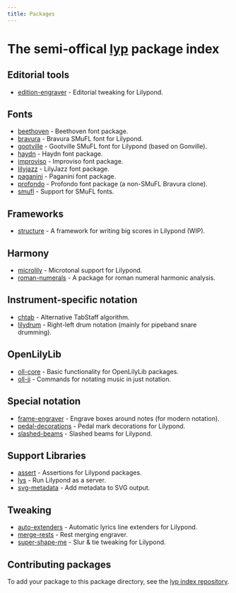 ```yaml
---
title: Packages
---
```

# The semi-offical [lyp](https://github.com/noteflakes/lyp#readme) package index

## Editorial tools

* [edition-engraver](https://github.com/lyp-packages/edition-engraver) - Editorial tweaking for Lilypond.

## Fonts

* [beethoven](https://github.com/lyp-packages/beethoven) - Beethoven font package.
* [bravura](https://github.com/lyp-packages/bravura) - Bravura SMuFL font for Lilypond.
* [gootville](https://github.com/lyp-packages/gootville) - Gootville SMuFL font for Lilypond (based on Gonville).
* [haydn](https://github.com/lyp-packages/haydn) - Haydn font package.
* [improviso](https://github.com/lyp-packages/improviso) - Improviso font package.
* [lilyjazz](https://github.com/lyp-packages/lilyjazz) - LilyJazz font package.
* [paganini](https://github.com/lyp-packages/paganini) - Paganini font package.
* [profondo](https://github.com/lyp-packages/profondo) - Profondo font package (a non-SMuFL Bravura clone).
* [smufl](https://github.com/lyp-packages/smufl) - Support for SMuFL fonts.

## Frameworks

* [structure](https://github.com/lyp-packages/structure) - A framework for writing big scores in Lilypond (WIP).

## Harmony

* [microlily](https://github.com/lyp-packages/microlily) - Microtonal support for Lilypond.
* [roman-numerals](https://github.com/lyp-packages/roman-numerals) - A package for roman numeral harmonic analysis.

## Instrument-specific notation

* [chtab](https://github.com/lyp-packages/chtab) - Alternative TabStaff algorithm.
* [lilydrum](https://github.com/lyp-packages/lilydrum) - Right-left drum notation (mainly for pipeband snare drumming).

## OpenLilyLib

* [oll-core](https://github.com/lyp-packages/oll-core) - Basic functionality for OpenLilyLib packages.
* [oll-ji](https://github.com/lyp-packages/oll-ji) - Commands for notating music in just notation.

## Special notation

* [frame-engraver](https://github.com/lyp-packages/frame-engraver) - Engrave boxes around notes (for modern notation).
* [pedal-decorations](https://github.com/lyp-packages/pedal-decorations) - Pedal mark decorations for Lilypond.
* [slashed-beams](https://github.com/lyp-packages/slashed-beams) - Slashed beams for Lilypond.

## Support Libraries

* [assert](https://github.com/lyp-packages/assert) - Assertions for Lilypond packages.
* [lys](https://github.com/lyp-packages/lys) - Run Lilypond as a server.
* [svg-metadata](https://github.com/lyp-packages/svg-metadata) - Add metadata to SVG output.

## Tweaking

* [auto-extenders](https://github.com/lyp-packages/auto-extenders) - Automatic lyrics line extenders for Lilypond.
* [merge-rests](https://github.com/lyp-packages/merge-rests) - Rest merging engraver.
* [super-shape-me](https://github.com/lyp-packages/super-shape-me) - Slur & tie tweaking for Lilypond.

## Contributing packages

To add your package to this package directory, see the [lyp index repository](https://github.com/lyp-packages/index).
